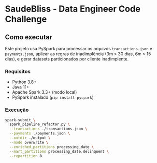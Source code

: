# SaudeBliss - Data Engineer Code Challenge

## Como executar
Este projeto usa PySpark para processar os arquivos `transactions.json` e `payments.json`, aplicar as regras de inadimplência (3m > 30 dias, 6m > 15 dias), e gerar datasets particionados por cliente inadimplente.

### Requisitos
- Python 3.8+
- Java 11+
- Apache Spark 3.3+ (modo local)
- PySpark instalado (`pip install pyspark`)

### Execução
```bash
spark-submit \
  spark_pipeline_refactor.py \
  --transactions ./transactions.json \
  --payments ./payments.json \
  --outdir ./output \
  --mode overwrite \
  --enriched_partitions processing_date \
  --mart_partitions processing_date,delinquent \
  --repartition 8
